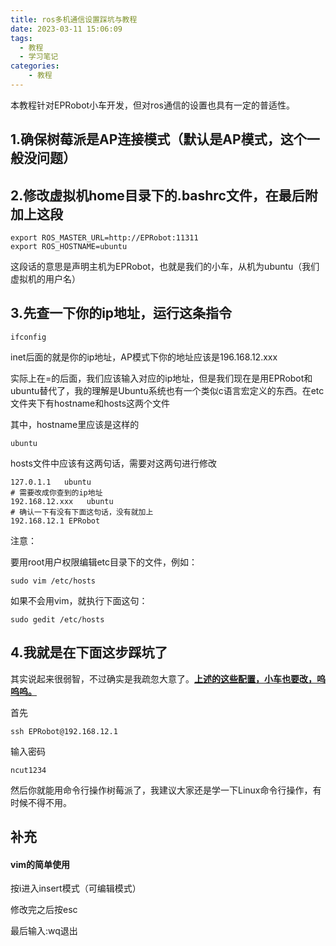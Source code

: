 ```yaml
---
title: ros多机通信设置踩坑与教程
date: 2023-03-11 15:06:09
tags:
  - 教程
  - 学习笔记
categories:
	- 教程
---
```


本教程针对EPRobot小车开发，但对ros通信的设置也具有一定的普适性。

## 1.确保树莓派是AP连接模式（默认是AP模式，这个一般没问题）

## 2.修改虚拟机home目录下的.bashrc文件，在最后附加上这段

```shell
export ROS_MASTER_URL=http://EPRobot:11311
export ROS_HOSTNAME=ubuntu
```

这段话的意思是声明主机为EPRobot，也就是我们的小车，从机为ubuntu（我们虚拟机的用户名）

## 3.先查一下你的ip地址，运行这条指令

```shell
ifconfig
```

inet后面的就是你的ip地址，AP模式下你的地址应该是196.168.12.xxx

实际上在=的后面，我们应该输入对应的ip地址，但是我们现在是用EPRobot和ubuntu替代了，我的理解是Ubuntu系统也有一个类似c语言宏定义的东西。在etc文件夹下有hostname和hosts这两个文件

其中，hostname里应该是这样的

```
ubuntu
```

hosts文件中应该有这两句话，需要对这两句进行修改

```shell
127.0.1.1   ubuntu
# 需要改成你查到的ip地址
192.168.12.xxx   ubuntu
# 确认一下有没有下面这句话，没有就加上
192.168.12.1 EPRobot
```

注意：

要用root用户权限编辑etc目录下的文件，例如：

```shell
sudo vim /etc/hosts
```

如果不会用vim，就执行下面这句：

```shell
sudo gedit /etc/hosts
```

## 4.我就是在下面这步踩坑了

其实说起来很弱智，不过确实是我疏忽大意了。<u>**上述的这些配置，小车也要改，呜呜呜。**</u>

首先

```
ssh EPRobot@192.168.12.1
```

输入密码

```
ncut1234
```

然后你就能用命令行操作树莓派了，我建议大家还是学一下Linux命令行操作，有时候不得不用。

## 补充

#### vim的简单使用

按i进入insert模式（可编辑模式）

修改完之后按esc

最后输入:wq退出
